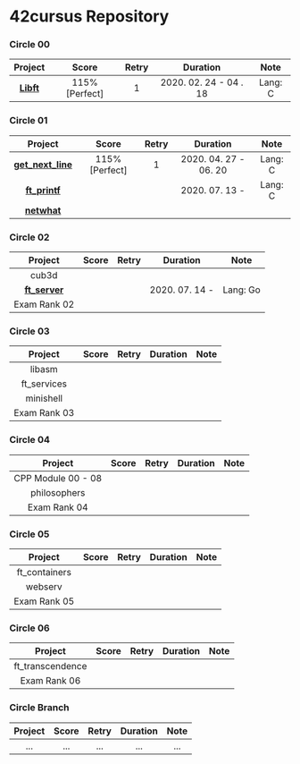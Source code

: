 # 42cursus Repository

### Circle 00

|            Project            |     Score      | Retry |        Duration        |  Note   |
| :---------------------------: | :------------: | :---: | :--------------------: | :-----: |
| **[Libft](./Circle00/Libft)** | 115% [Perfect] |   1   | 2020. 02. 24 - 04 . 18 | Lang: C |

### Circle 01

|                    Project                    |     Score      | Retry |       Duration        |  Note   |
| :-------------------------------------------: | :------------: | :---: | :-------------------: | :-----: |
| **[get_next_line](./Circle01/get_next_line)** | 115% [Perfect] |   1   | 2020. 04. 27 - 06. 20 | Lang: C |
|     **[ft_printf](./Circle01/ft_printf)**     |                |       |    2020. 07. 13 -     | Lang: C |
|       **[netwhat](./Circle01/netwhat)**       |                |       |                       |         |

### Circle 02

|                Project                 | Score | Retry |    Duration    |   Note   |
| :------------------------------------: | :---: | :---: | :------------: | :------: |
|                 cub3d                  |       |       |                |          |
| **[ft_server](./Circle02/ft_server/)** |       |       | 2020. 07. 14 - | Lang: Go |
|              Exam Rank 02              |       |       |                |          |

### Circle 03

|   Project    | Score | Retry | Duration | Note |
| :----------: | :---: | :---: | :------: | :--: |
|    libasm    |       |       |          |      |
| ft_services  |       |       |          |      |
|  minishell   |       |       |          |      |
| Exam Rank 03 |       |       |          |      |

### Circle 04

|      Project       | Score | Retry | Duration | Note |
| :----------------: | :---: | :---: | :------: | :--: |
| CPP Module 00 - 08 |       |       |          |      |
|    philosophers    |       |       |          |      |
|    Exam Rank 04    |       |       |          |      |

### Circle 05

|    Project    | Score | Retry | Duration | Note |
| :-----------: | :---: | :---: | :------: | :--: |
| ft_containers |       |       |          |      |
|    webserv    |       |       |          |      |
| Exam Rank 05  |       |       |          |      |

### Circle 06

|     Project      | Score | Retry | Duration | Note |
| :--------------: | :---: | :---: | :------: | :--: |
| ft_transcendence |       |       |          |      |
|   Exam Rank 06   |       |       |          |      |

### Circle Branch

| Project | Score | Retry | Duration | Note |
| :-----: | :---: | :---: | :------: | :--: |
|   ...   |  ...  |  ...  |   ...    | ...  |
